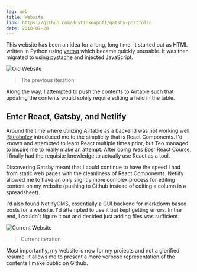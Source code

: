 ```yaml
---
tag: web
title: Website
link: https://github.com/dustinknopoff/gatsby-portfolio
date: 2018-07-28
---
```


This website has been an idea for a long, long time. It started out as HTML written in Python using [yattag](http://www.yattag.org) which became quickly unusable. It was then migrated to using [pystache](https://github.com/defunkt/pystache) and injected JavaScript.

![Old Website](https://res.cloudinary.com/dknopoff/image/upload/f_auto/v1534892818/portfolio/old-website.png)

> The previous iteration

Along the way, I attempted to push the contents to Airtable such that updating the contents would solely require editing a field in the table.

## Enter React, Gatsby, and Netlify

Around the time where utilizing Airtable as a backend was not working well, [@teoboley](https://github.com/teoboley) introduced me to the simplicity that is React Components. I'd known and attempted to learn React multiple times prior, but Teo managed to inspire me to really make an attempt. After doing Wes Bos' [React Course](https://reactforbeginners.com/), I finally had the requisite knowledge to actually use React as a tool.

Discovering Gatsby meant that I could continue to have the speed I had from static web pages with the cleanliness of React Components. Netlify allowed me to have an only slightly more complex process for editing content on my website (pushing to Github instead of editing a column in a spreadsheet).

I'd also found NetlifyCMS, essentially a GUI backend for markdown based posts for a website. I'd attempted to use it but kept getting errors. In the end, I couldn't figure it out and decided just adding files was sufficient.

![Current Website](https://res.cloudinary.com/dknopoff/image/upload/f_auto/v1536024150/portfolio/curr-website.png)

> Current iteration

Most importantly, my website is now for my projects and not a glorified resume. It allows me to present a more verbose representation of the contents I make public on Github.
